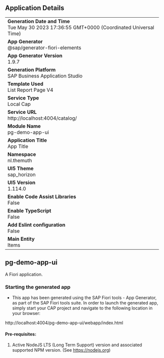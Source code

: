 ## Application Details
|               |
| ------------- |
|**Generation Date and Time**<br>Tue May 30 2023 17:36:55 GMT+0000 (Coordinated Universal Time)|
|**App Generator**<br>@sap/generator-fiori-elements|
|**App Generator Version**<br>1.9.7|
|**Generation Platform**<br>SAP Business Application Studio|
|**Template Used**<br>List Report Page V4|
|**Service Type**<br>Local Cap|
|**Service URL**<br>http://localhost:4004/catalog/
|**Module Name**<br>pg-demo-app-ui|
|**Application Title**<br>App Title|
|**Namespace**<br>nl.themuth|
|**UI5 Theme**<br>sap_horizon|
|**UI5 Version**<br>1.114.0|
|**Enable Code Assist Libraries**<br>False|
|**Enable TypeScript**<br>False|
|**Add Eslint configuration**<br>False|
|**Main Entity**<br>Items|

## pg-demo-app-ui

A Fiori application.

### Starting the generated app

-   This app has been generated using the SAP Fiori tools - App Generator, as part of the SAP Fiori tools suite.  In order to launch the generated app, simply start your CAP project and navigate to the following location in your browser:

http://localhost:4004/pg-demo-app-ui/webapp/index.html

#### Pre-requisites:

1. Active NodeJS LTS (Long Term Support) version and associated supported NPM version.  (See https://nodejs.org)


